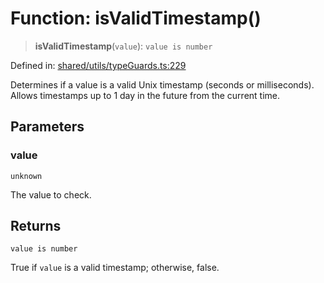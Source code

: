 # Function: isValidTimestamp()

> **isValidTimestamp**(`value`): `value is number`

Defined in: [shared/utils/typeGuards.ts:229](https://github.com/Nick2bad4u/Uptime-Watcher/blob/8a1973382d5fe14c52996ecda381894eb7ecd4a6/shared/utils/typeGuards.ts#L229)

Determines if a value is a valid Unix timestamp (seconds or milliseconds).
Allows timestamps up to 1 day in the future from the current time.

## Parameters

### value

`unknown`

The value to check.

## Returns

`value is number`

True if `value` is a valid timestamp; otherwise, false.
